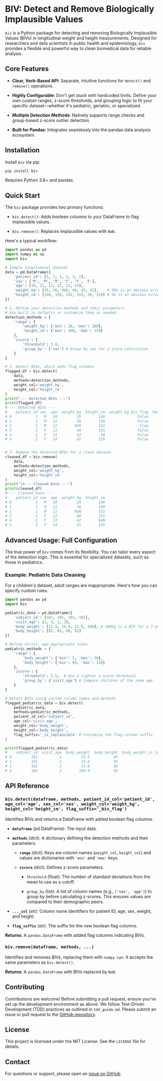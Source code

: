 
# BIV: Detect and Remove Biologically Implausible Values

`biv` is a Python package for detecting and removing Biologically Implausible Values (BIVs) in longitudinal weight and height measurements. Designed for researchers and data scientists in public health and epidemiology, `biv` provides a flexible and powerful way to clean biomedical data for reliable analysis.

## Core Features

- **Clear, Verb-Based API**: Separate, intuitive functions for `detect()` and `remove()` operations.
    
- **Highly Configurable**: Don't get stuck with hardcoded limits. Define your own custom ranges, z-score thresholds, and grouping logic to fit your specific dataset—whether it's pediatric, geriatric, or specialized.
    
- **Multiple Detection Methods**: Natively supports range checks and group-based z-score outlier detection.
    
- **Built for Pandas**: Integrates seamlessly into the pandas data analysis ecosystem.
    

## Installation

Install `biv` via pip:

```sh
pip install biv
```

Requires Python 3.8+ and pandas.

## Quick Start

The `biv` package provides two primary functions:

- `biv.detect()`: Adds boolean columns to your DataFrame to flag implausible values.
    
- `biv.remove()`: Replaces implausible values with `NaN`.
    

Here's a typical workflow:

```python
import pandas as pd
import numpy as np
import biv

# Sample longitudinal dataset
data = pd.DataFrame({
    'patient_id': [1, 1, 1, 2, 2, 2],
    'sex': ['M', 'M', 'M', 'F', 'F', 'F'],
    'age': [10, 11, 12, 12, 13, 14],
    'weight_kg': [35, 38, 999, 40, 42, 41],    # 999 is an obvious error
    'height_cm': [140, 150, 152, 155, 50, 159] # 50 is an obvious error
})

# 1. Define your detection methods and their parameters
# Use built-in defaults or customize them as needed.
detection_methods = {
    'range': {
        'weight_kg': {'min': 20, 'max': 200},
        'height_cm': {'min': 100, 'max': 220}
    },
    'zscore': {
        'threshold': 3.0,
        'group_by': ['sex'] # Group by sex for z-score calculation
    }
}

# 2. Detect BIVs, which adds flag columns
flagged_df = biv.detect(
    data,
    methods=detection_methods,
    weight_col='weight_kg',
    height_col='height_cm'
)
print("--- Detected BIVs ---")
print(flagged_df)
# --- Detected BIVs ---
#    patient_id sex  age  weight_kg  height_cm  weight_kg_biv_flag  height_cm_biv_flag
# 0           1   M   10         35        140               False               False
# 1           1   M   11         38        150               False               False
# 2           1   M   12        999        152                True               False
# 3           2   F   12         40        155               False               False
# 4           2   F   13         42         50               False                True
# 5           2   F   14         41        159               False               False


# 3. Remove the detected BIVs for a clean dataset
cleaned_df = biv.remove(
    data,
    methods=detection_methods,
    weight_col='weight_kg',
    height_col='height_cm'
)
print("\n--- Cleaned Data ---")
print(cleaned_df)
# --- Cleaned Data ---
#    patient_id sex  age  weight_kg  height_cm
# 0           1   M   10         35        140
# 1           1   M   11         38        150
# 2           1   M   12        NaN        152
# 3           2   F   12         40        155
# 4           2   F   13         42        NaN
# 5           2   F   14         41        159
```

## Advanced Usage: Full Configuration

The true power of `biv` comes from its flexibility. You can tailor every aspect of the detection logic. This is essential for specialized datasets, such as those in pediatrics.

### Example: Pediatric Data Cleaning

For a children's dataset, adult ranges are inappropriate. Here's how you can specify custom rules.

```python
import pandas as pd
import biv

pediatric_data = pd.DataFrame({
    'subject_id': [101, 101, 102, 102],
    'visit_age': [2, 3, 2, 3],
    'body_weight': [12.5, 14.0, 13.0, 100], # 100kg is a BIV for a 3-year-old
    'body_height': [85, 95, 88, 92]
})

# Define strict, age-appropriate rules
pediatric_methods = {
    'range': {
        'body_weight': {'min': 5, 'max': 30},
        'body_height': {'min': 60, 'max': 110}
    },
    'zscore': {
        'threshold': 2.5,  # Use a tighter z-score threshold
        'group_by': ['visit_age'] # Compare children of the same age
    }
}

# Detect BIVs using custom column names and methods
flagged_pediatric_data = biv.detect(
    pediatric_data,
    methods=pediatric_methods,
    patient_id_col='subject_id',
    age_col='visit_age',
    weight_col='body_weight',
    height_col='body_height',
    flag_suffix='_is_implausible' # Customize the flag column suffix
)

print(flagged_pediatric_data)
#    subject_id  visit_age  body_weight  body_height  body_weight_is_implausible  body_height_is_implausible
# 0         101          2         12.5           85                       False                       False
# 1         101          3         14.0           95                       False                       False
# 2         102          2         13.0           88                       False                       False
# 3         102          3        100.0           92                        True                       False
```

## API Reference

### `biv.detect(dataframe, methods, patient_id_col='patient_id', age_col='age', sex_col='sex', weight_col='weight_kg', height_col='height_cm', flag_suffix='_biv_flag')`

Identifies BIVs and returns a DataFrame with added boolean flag columns.

- **`dataframe`** (pd.DataFrame): The input data.
    
- **`methods`** (dict): A dictionary defining the detection methods and their parameters.
    
    - **`range`** (dict): Keys are column names (`weight_col`, `height_col`) and values are dictionaries with `'min'` and `'max'` keys.
        
    - **`zscore`** (dict): Defines z-score parameters.
        
        - `threshold` (float): The number of standard deviations from the mean to use as a cutoff.
            
        - `group_by` (list): A list of column names (e.g., `['sex', 'age']`) to group by before calculating z-scores. This ensures values are compared to their demographic peers.
            
- **`..._col`** (str): Column name identifiers for patient ID, age, sex, weight, and height.
    
- **`flag_suffix`** (str): The suffix for the new boolean flag columns.
    

**Returns**: A `pandas.DataFrame` with added flag columns indicating BIVs.

### `biv.remove(dataframe, methods, ...)`

Identifies and removes BIVs, replacing them with `numpy.nan`. It accepts the same parameters as `biv.detect()`.

**Returns**: A `pandas.DataFrame` with BIVs replaced by `NaN`.


## Contributing

Contributions are welcome! Before submitting a pull request, ensure you've set up the development environment as above. We follow Test-Driven Development (TDD) practices as outlined in `tdd_guide.md`. Please submit an issue or pull request to the [GitHub repository](https://github.com/seouri/biv).


## License

This project is licensed under the MIT License. See the `LICENSE` file for details.


## Contact

For questions or support, please open an [issue on GitHub](https://github.com/seouri/biv/issues).
